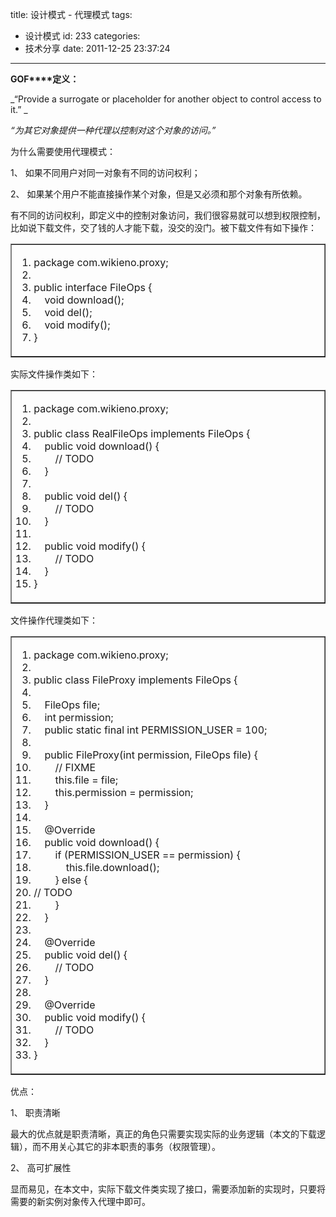 title: 设计模式 - 代理模式
tags:
  - 设计模式
id: 233
categories:
  - 技术分享
date: 2011-12-25 23:37:24
---

**GOF****定义：**

_“Provide a surrogate or placeholder for another object to control access to it.” _

_“为其它对象提供一种代理以控制对这个对象的访问。”_
 <!--more-->  

为什么需要使用代理模式：

1、 如果不同用户对同一对象有不同的访问权利；

2、 如果某个用户不能直接操作某个对象，但是又必须和那个对象有所依赖。

有不同的访问权利，即定义中的控制对象访问，我们很容易就可以想到权限控制，比如说下载文件，交了钱的人才能下载，没交的没门。被下载文件有如下操作：
  <table border="1" cellspacing="0" cellpadding="0"><tbody>     <tr>       <td valign="top" width="568">         <div class="dp-highlighter">           <div class="bar"></div>            

1.  <span><span class="keyword">package</span><span> com.wikieno.proxy;&#160;&#160; </span></span>
2.  <span>&#160; </span>
3.  <span></span><span class="keyword">public</span><span>&#160;</span><span class="keyword">interface</span><span> FileOps {&#160;&#160; </span></span>
4.  <span>&#160;&#160;&#160; </span><span class="keyword">void</span><span> download();&#160;&#160; </span></span>
5.  <span>&#160;&#160;&#160; </span><span class="keyword">void</span><span> del();&#160;&#160; </span></span>
6.  <span>&#160;&#160;&#160; </span><span class="keyword">void</span><span> modify();&#160;&#160; </span></span>
7.  <span>}&#160;&#160; </span>         </div>       </td>     </tr>   </tbody></table>  

实际文件操作类如下：    <table border="1" cellspacing="0" cellpadding="0"><tbody>       <tr>         <td valign="top" width="568">           <div class="dp-highlighter">             <div class="bar"></div>              

1.  <span><span class="keyword">package</span><span> com.wikieno.proxy;&#160;&#160; </span></span>
2.  <span>&#160; </span>
3.  <span></span><span class="keyword">public</span><span>&#160;</span><span class="keyword">class</span><span> RealFileOps </span><span class="keyword">implements</span><span> FileOps {&#160;&#160; </span></span>
4.  <span>&#160;&#160;&#160; </span><span class="keyword">public</span><span>&#160;</span><span class="keyword">void</span><span> download() {&#160;&#160; </span></span>
5.  <span>&#160;&#160;&#160;&#160;&#160;&#160;&#160; </span><span class="comment">// TODO </span><span>&#160; </span></span>
6.  <span>&#160;&#160;&#160; }&#160;&#160; </span>
7.  <span>&#160; </span>
8.  <span>&#160;&#160;&#160; </span><span class="keyword">public</span><span>&#160;</span><span class="keyword">void</span><span> del() {&#160;&#160; </span></span>
9.  <span>&#160;&#160;&#160;&#160;&#160;&#160;&#160; </span><span class="comment">// TODO </span><span>&#160; </span></span>
10.  <span>&#160;&#160;&#160; }&#160;&#160; </span>
11.  <span>&#160; </span>
12.  <span>&#160;&#160;&#160; </span><span class="keyword">public</span><span>&#160;</span><span class="keyword">void</span><span> modify() {&#160;&#160; </span></span>
13.  <span>&#160;&#160;&#160;&#160;&#160;&#160;&#160; </span><span class="comment">// TODO </span><span>&#160; </span></span>
14.  <span>&#160;&#160;&#160; }&#160;&#160; </span>
15.  <span>}&#160;&#160; </span>           </div>         </td>       </tr>     </tbody></table> 

文件操作代理类如下：    <table border="1" cellspacing="0" cellpadding="0"><tbody>       <tr>         <td valign="top" width="568">           <div class="dp-highlighter">             <div class="bar"></div>              

1.  <span><span class="keyword">package</span><span> com.wikieno.proxy;&#160;&#160; </span></span>
2.  <span>&#160; </span>
3.  <span></span><span class="keyword">public</span><span>&#160;</span><span class="keyword">class</span><span> FileProxy </span><span class="keyword">implements</span><span> FileOps {&#160;&#160; </span></span>
4.  <span>&#160; </span>
5.  <span>&#160;&#160;&#160; FileOps file;&#160;&#160; </span>
6.  <span>&#160;&#160;&#160; </span><span class="keyword">int</span><span> permission;&#160;&#160; </span></span>
7.  <span>&#160;&#160;&#160; </span><span class="keyword">public</span><span>&#160;</span><span class="keyword">static</span><span>&#160;</span><span class="keyword">final</span><span>&#160;</span><span class="keyword">int</span><span> PERMISSION_USER = </span><span class="number">100</span><span>;&#160;&#160; </span></span>
8.  <span>&#160; </span>
9.  <span>&#160;&#160;&#160; </span><span class="keyword">public</span><span> FileProxy(</span><span class="keyword">int</span><span> permission, FileOps file) {&#160;&#160; </span></span>
10.  <span>&#160;&#160;&#160;&#160;&#160;&#160;&#160; </span><span class="comment">// FIXME </span><span>&#160; </span></span>
11.  <span>&#160;&#160;&#160;&#160;&#160;&#160;&#160; </span><span class="keyword">this</span><span>.file = file;&#160;&#160; </span></span>
12.  <span>&#160;&#160;&#160;&#160;&#160;&#160;&#160; </span><span class="keyword">this</span><span>.permission = permission;&#160;&#160; </span></span>
13.  <span>&#160;&#160;&#160; }&#160;&#160; </span>
14.  <span>&#160; </span>
15.  <span>&#160;&#160;&#160; </span><span class="annotation">@Override</span><span>&#160; </span></span>
16.  <span>&#160;&#160;&#160; </span><span class="keyword">public</span><span>&#160;</span><span class="keyword">void</span><span> download() {&#160;&#160; </span></span>
17.  <span>&#160;&#160;&#160;&#160;&#160;&#160;&#160; </span><span class="keyword">if</span><span> (PERMISSION_USER == permission) {&#160;&#160; </span></span>
18.  <span>&#160;&#160;&#160;&#160;&#160;&#160;&#160;&#160;&#160;&#160;&#160; </span><span class="keyword">this</span><span>.file.download();&#160;&#160; </span></span>
19.  <span>&#160;&#160;&#160;&#160;&#160;&#160;&#160; } </span><span class="keyword">else</span><span> {&#160;&#160; </span></span>
20.  <span></span><span class="comment">// TODO </span><span>&#160; </span></span>
21.  <span>&#160;&#160;&#160;&#160;&#160;&#160;&#160; }&#160;&#160; </span>
22.  <span>&#160;&#160;&#160; }&#160;&#160; </span>
23.  <span>&#160; </span>
24.  <span>&#160;&#160;&#160; </span><span class="annotation">@Override</span><span>&#160; </span></span>
25.  <span>&#160;&#160;&#160; </span><span class="keyword">public</span><span>&#160;</span><span class="keyword">void</span><span> del() {&#160;&#160; </span></span>
26.  <span>&#160;&#160;&#160;&#160;&#160;&#160;&#160; </span><span class="comment">// TODO </span><span>&#160; </span></span>
27.  <span>&#160;&#160;&#160; }&#160;&#160; </span>
28.  <span>&#160; </span>
29.  <span>&#160;&#160;&#160; </span><span class="annotation">@Override</span><span>&#160; </span></span>
30.  <span>&#160;&#160;&#160; </span><span class="keyword">public</span><span>&#160;</span><span class="keyword">void</span><span> modify() {&#160;&#160; </span></span>
31.  <span>&#160;&#160;&#160;&#160;&#160;&#160;&#160; </span><span class="comment">// TODO </span><span>&#160; </span></span>
32.  <span>&#160;&#160;&#160; }&#160;&#160; </span>
33.  <span>}&#160; </span>           </div>         </td>       </tr>     </tbody></table> 

优点：

1、 职责清晰

最大的优点就是职责清晰，真正的角色只需要实现实际的业务逻辑（本文的下载逻辑），而不用关心其它的非本职责的事务（权限管理）。

2、 高可扩展性

显而易见，在本文中，实际下载文件类实现了接口，需要添加新的实现时，只要将需要的新实例对象传入代理中即可。
